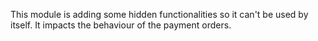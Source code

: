 This module is adding some hidden functionalities so it can't be used by
itself. It impacts the behaviour of the payment orders.
